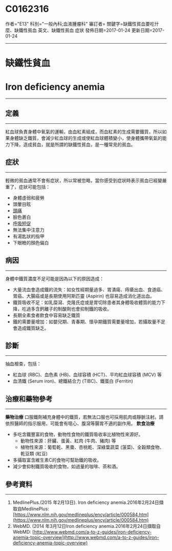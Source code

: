 # C0162316
作者="E13"
科別="一般內科;血液腫瘤科"
審訂者=
關鍵字=缺鐵性貧血要吃什麼、缺鐵性貧血 英文、缺鐵性貧血 症狀
發佈日期=2017-01-24
更新日期=2017-01-24

----------
# 缺鐵性貧血
# Iron deficiency anemia
----------
## 定義
----------

紅血球負責身體中氧氣的運輸，由血紅素組成，而血紅素的生成需要鐵質，所以如果身體缺乏鐵質，會減少紅血球的生成或使紅血球體積變小，使身體攜帶氧氣的能力下降，造成貧血，就是所謂的缺鐵性貧血，是一種常見的貧血。

## 症狀
----------

輕微的貧血通常不會有症狀，所以常被忽略，當你感受到症狀時表示貧血已經變嚴重了，症狀可能包括：

- 身體虛弱和疲勞
- 頭暈目眩
- [頭痛](C0018681)
- 臉色蒼白
- [呼吸短促](C0013404X)
- 無法集中注意力
- 有湯匙狀的指甲
- 下眼瞼的顏色偏白
## 病因
----------

身體中鐵質濃度不足可能是因為以下的原因造成：

- 大量流血會造成鐵的流失：如女性經期量過多、胃潰瘍、痔瘡出血、食道癌、胃癌、大腸癌或是長期使用阿斯匹靈 (Aspirin) 也容易造成消化道出血。
- 鐵質吸收不足：如乳糜瀉、克隆氏症或是胃切除患者其身體吸收體質的能力下降，吃過多含鈣離子的制酸劑也會抑制鐵的吸收。
- 長期全素食者飲食中容易缺乏鐵質
- 鐵的需要量增加：如嬰兒期、青春期、懷孕期鐵質需要量增加，若攝取量不足會造成鐵質缺乏。
## 診斷
----------

抽血檢查，包括：

- 紅血球 (RBC)、血色素 (HB)、血球容積 (HCT)、平均紅血球容積 (MCV) 等
- 血清鐵 (Serum iron)、總鐵結合力 (TIBC)、鐵蛋白 (Ferritin) 
## 治療和藥物參考
----------

**藥物治療**
口服鐵劑補充身體中的鐵質，若無法口服也可採用肌肉或靜脈注射。請依照醫師的指示服用，可能會有噁心、腹瀉等腸胃不適的副作用。
**飲食治療**

- 多吃含鐵豐富的食物，動物性食物的鐵質吸收率比植物性來源好。
  - 動物性來源：肝臟、蛋黃、紅肉 (牛肉、豬肉) 等
  - 植物性來源：葡萄乾、黑棗、杏桃乾、深綠葉蔬菜 (菠菜)、全穀類食物、乾豆類 (紅豆)
- 多攝取富含維生素C的食物可幫助鐵的吸收。
- 減少會抑制鐵質吸收的食物，如過量的咖啡、茶和酒。
## 參考資料
----------
1. MedlinePlus.(2015 年2月13日). Iron deficiency anemia.2016年2月24日擷取自MedlinePlus: 
  [https://www.nlm.nih.gov/medlineplus/ency/article/000584.htm](https://www.nlm.nih.gov/medlineplus/ency/article/000584.htm)
2. WebMD. (2014 年3月12日Iron deficiency anemia.2016年2月24日擷取自 WebMD: [http://www.webmd.com/a-to-z-guides/iron-deficiency-anemia-topic-overview](http://www.webmd.com/a-to-z-guides/iron-deficiency-anemia-topic-overview)

